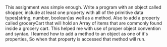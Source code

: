 This assignment was simple enough.
Write a program with an object called shopper, include at least one property with all of the primitive data types[string, number, boolean]as well as a method. Also to add a property called groceryCart that will hold an Array of items that are commonly found inside a grocery cart. This helped me with use of proper object convention and syntax. I learned how to add a method to an object as one of it's properties, So when that property is accessed that method will run.